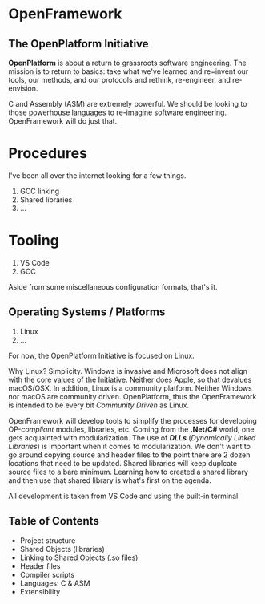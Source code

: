 # OpenFramework
## The OpenPlatform Initiative

 **OpenPlatform** is about a return to grassroots software engineering. The mission is to return to basics: take what we've learned and re=invent our tools, our methods, and our protocols and rethink, re-engineer, and re-envision.

 C and Assembly (ASM) are extremely powerful. We should be looking to those powerhouse languages to re-imagine software engineering. OpenFramework will do just that.

 # Procedures
 I've been all over the internet looking for a few things.

 1. GCC linking
 2. Shared libraries
 3. ...

 # Tooling
 1. VS Code
 2. GCC

 Aside from some miscellaneous configuration formats, that's it.

 ## Operating Systems / Platforms
 1. Linux
 2. ...

 For now, the OpenPlatform Initiative is focused on Linux.

 Why Linux? Simplicity. Windows is invasive and Microsoft does not align with the core values of the Initiative. Neither does Apple, so that devalues macOS/OSX. In addition, Linux is a community platform. Neither Windows nor macOS are community driven. OpenPlatform, thus the OpenFramework is intended to be every bit *Community Driven* as Linux.

 OpenFramework will develop tools to simplify the processes for developing OP-*compliant* modules, libraries, etc. Coming from the **.Net/C#** world, one gets acquainted with modularization. The use of ***DLLs*** (*Dynamically Linked Libraries*) is important when it comes to modularization. We don't want to go around copying source and header files to the point there are 2 dozen locations that need to be updated. Shared libraries will keep duplcate source files to a bare minimum. Learning how to created a shared library and then use that shared library is what's first on the agenda.

 All development is taken from VS Code and using the built-in terminal

 ## **Table of Contents**
 - Project structure
 - Shared Objects (libraries)
 - Linking to Shared Objects (.so files)
 - Header files
 - Compiler scripts
 - Languages: C & ASM
 - Extensibility
